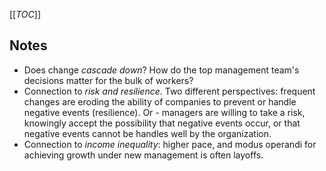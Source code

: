 [[_TOC_]]

## Notes
* Does change *cascade down*? How do the top management team's decisions matter for the bulk of workers?
* Connection to *risk and resilience*. Two different perspectives: frequent changes are eroding the ability of companies to prevent or handle negative events (resilience). Or - managers are willing to take a risk, knowingly accept the possibility that negative events occur, or that negative events cannot be handles well by the organization.
* Connection to *income inequality*: higher pace, and modus operandi for achieving growth under new management is often layoffs. 